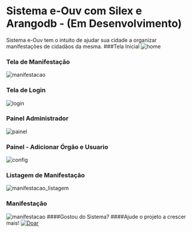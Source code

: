 # Sistema e-Ouv com Silex e Arangodb - (Em Desenvolvimento)
Sistema e-Ouv tem o intuito de ajudar sua cidade a organizar manifestações de cidadãos da mesma.
###Tela Inicial
![home](http://ap.imagensbrasil.org/images/2017/02/16/home_e_ouv.md.png)
### Tela de Manifestação
![manifestacao](http://ap.imagensbrasil.org/images/2017/02/16/e_ouv_msg.md.png)
### Tela de Login
![login](http://ap.imagensbrasil.org/images/2017/02/16/e_ouv_login.md.png)
### Painel Administrador
![painel](http://ap.imagensbrasil.org/images/2017/02/16/e_ouv_painel.md.png)
### Painel - Adicionar Órgão e Usuario
![config](http://ap.imagensbrasil.org/images/2017/02/16/e_ouv_config_painel.md.png)
### Listagem de Manifestação
![manifestacao_listagem](http://ap.imagensbrasil.org/images/2017/02/16/e_ouv_manifestacao_listagem.md.png)
### Manifestação
![manifestacao](http://ap.imagensbrasil.org/images/2017/02/16/e_ouv_manifestacao.md.png)
####Gostou do Sistema?
####Ajude o projeto a crescer mais!
[![Doar](https://www.paypalobjects.com/pt_BR/BR/i/btn/btn_donateCC_LG.gif)](https://www.paypal.com/cgi-bin/webscr?cmd=_s-xclick&hosted_button_id=2EQ9ZLC4C7UR6)